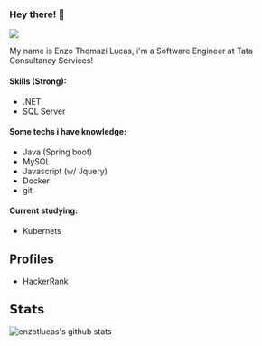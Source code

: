 ### <b>Hey there! :cowboy_hat_face:</b>

[![](https://img.shields.io/badge/-Enzo%20Thomazi%20Lucas-blue?style=flat-square&logo=Linkedin&logoColor=white&link=https://www.linkedin.com/in/enzo-thomazi-lucas-10bb91158/)](https://www.linkedin.com/in/enzo-thomazi-lucas-10bb91158/)

My name is Enzo Thomazi Lucas, i'm a Software Engineer at Tata Consultancy Services!

#### Skills (Strong):
- .NET
- SQL Server

#### Some techs i have knowledge:
- Java (Spring boot)
- MySQL
- Javascript (w/ Jquery)
- Docker
- git

#### Current studying:
- Kubernets

## Profiles
- <a href="https://www.hackerrank.com/enzotlucas31">HackerRank</a>

## 𝗦𝘁𝗮𝘁𝘀
![enzotlucas's github stats](https://github-readme-stats.vercel.app/api?username=enzotlucas&show_icons=true&theme=dracula)
